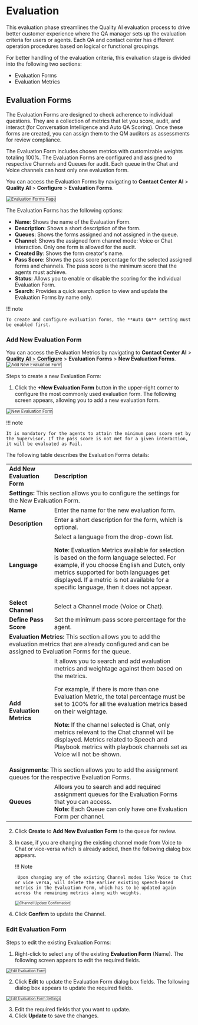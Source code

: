# Evaluation

This evaluation phase streamlines the Quality AI evaluation process to drive better customer experience where the QA manager sets up the evaluation criteria for users or agents. Each QA and contact center has different operation procedures based on logical or functional groupings.

For better handling of the evaluation criteria, this evaluation stage is divided into the following two sections:

* Evaluation Forms
* Evaluation Metrics

## Evaluation Forms

The Evaluation Forms are designed to check adherence to individual questions. They are a collection of metrics that let you score, audit, and interact (for Conversation Intelligence and Auto QA Scoring). Once these forms are created, you can assign them to the QM auditors as assessments for review compliance.

The Evaluation Form includes chosen metrics with customizable weights totaling 100%. The Evaluation Forms are configured and assigned to respective Channels and Queues for audit. Each queue in the Chat and Voice channels can host only one evaluation form.

You can access the Evaluation Forms by navigating to **Contact Center AI** > **Quality AI** > **Configure** > **Evaluation Forms**.  

<img src="../evaluation-forms/images/add-new-evaluation-forms.png" alt="Evaluation Forms Page" title="Evaluation Forms Page" style="border: 1px solid gray; zoom:80%;">

The Evaluation Forms has the following options:

* **Name**: Shows the name of the Evaluation Form.
* **Description**: Shows a short description of the form.
* **Queues**: Shows the forms assigned and not assigned in the queue.
* **Channel**: Shows the assigned form channel mode: Voice or Chat interaction. Only one form is allowed for the audit. 
* **Created By**: Shows the form creator's name.
* **Pass Score**: Shows the pass score percentage for the selected assigned forms and channels. The pass score is the minimum score that the agents must achieve.
* **Status**: Allows you to enable or disable the scoring for the individual Evaluation Form.  
* **Search**: Provides a quick search option to view and update the Evaluation Forms by name only.

!!! note     
        
    To create and configure evaluation forms, the **Auto QA** setting must be enabled first.

### Add New Evaluation Form

You can access the Evaluation Metrics by navigating to **Contact Center AI** > **Quality AI** > **Configure** > **Evaluation Forms** > **New Evaluation Forms**.  
<img src="../evaluation-forms/images/add-new-evaluation-form.png" alt="Add New Evaluation Form" title="Add New Evaluation Form" style="border: 1px solid gray; zoom:80%;">  

Steps to create a new Evaluation Form:  

1. Click the **+New Evaluation Form** button in the upper-right corner to configure the most commonly used evaluation form. The following screen appears, allowing you to add a new evaluation form.    
<img src="../evaluation-forms/images/add-new-evaluation-forms-settings.png" alt="New Evaluation Form" title="New Evaluation Form" style="border: 1px solid gray; zoom:80%;">   

!!! note     
        
    It is mandatory for the agents to attain the minimum pass score set by the Supervisor. If the pass score is not met for a given interaction, it will be evaluated as Fail.

The following table describes the Evaluation Forms details:

<table>
  <tr>
   <td><strong>Add New Evaluation Form</strong>
   </td>
   <td><strong>Description</strong>
   </td>
  </tr>
  <tr>
   <td colspan="2" ><strong>Settings: </strong>This section allows you to<strong> </strong>configure the settings for the New Evaluation Form.
   </td>
  </tr>
  <tr>
   <td><strong>Name</strong>
   </td>
   <td>Enter the name<strong> </strong>for the new evaluation form.
   </td>
  </tr>
  <tr>
   <td><strong>Description</strong>
   </td>
   <td>Enter a short description for the form, which is optional.
   </td>
  </tr>
  <tr>
   <td><strong>Language</strong>
   </td>
   <td>Select a language from the drop-down list.
   <br>
   
<strong>Note</strong>: Evaluation Metrics available for selection is based on the form language selected. For example, if you choose English and Dutch, only metrics supported for both languages get displayed. If a metric is not available for a specific language, then it does not appear.
   </td>
  </tr>
   <td><strong>Select Channel</strong>
   </td>
   <td>Select a Channel mode (Voice or Chat).
   </td>
  </tr>
  <tr>
   <td><strong>Define Pass Score</strong>
   </td>
   <td>Set the minimum pass score percentage for the agent.
   </td>
  </tr>
  <tr>
   <td colspan="2" ><strong>Evaluation Metrics: </strong>This section allows you to add the evaluation metrics that are already configured and can be assigned to Evaluation Forms for the queue.
   </td>
  </tr>
  <tr>
   <td><strong>Add Evaluation Metrics</strong>  
   </td>
   <td>It allows you to search and add evaluation metrics and weightage against them based on the metrics.  

For example, if there is more than one Evaluation Metric, the total percentage must be set to 100% for all the evaluation metrics based on their weightage.
<br>

<strong>Note:</strong> If the channel selected is Chat, only metrics relevant to the Chat channel will be displayed. Metrics related to Speech and Playbook metrics with playbook channels set as Voice will not be shown.
   </td>
  </tr>
  <tr>
   <td colspan="2" ><strong>Assignments: </strong>This section allows you to add the assignment queues for the respective Evaluation Forms.
   </td>
  </tr>
  <tr>
   <td><strong>Queues</strong>
   </td>
   <td>Allows you to search and add required assignment queues for the Evaluation Forms that you can access.
   <br>
<strong>Note</strong>: Each Queue can only have one Evaluation Form per channel.
   </td>
  </tr>
</table>

2. Click **Create** to **Add New Evaluation Form** to the queue for review.
3. In case, if you are changing the existing channel mode from Voice to Chat or vice-versa which is already added, then the following dialog box appears.  

    !!! Note

        Upon changing any of the existing Channel modes like Voice to Chat or vice versa, will delete the earlier existing speech-based metrics in the Evaluation Form, which has to be updated again across the remaining metrics along with weights.  

      <img src="../evaluation-forms/images/channel-update.png" alt="Channel Update Confirmation" title="Channel Update Confirmation" style="border: 1px solid gray; zoom:70%;">

4. Click **Confirm** to update the Channel.

### Edit Evaluation Form

Steps to edit the existing Evaluation Forms:

1. Right-click to select any of the existing **Evaluation Form** (Name). The following screen appears to edit the required fields.  
<img src="../evaluation-forms/images/edit-evaluation-form.png" alt="Edit Evaluation Form" title="Edit Evaluation Form" style="border: 1px solid gray; zoom:70%;">

2. Click **Edit** to update the Evaluation Form dialog box fields. The following dialog box appears to update the required fields.  
<img src="../evaluation-forms/images/edit-evaluation-form_settings.png" alt="Edit Evaluation Form Settings" title="Edit Evaluation Form Settings" style="border: 1px solid gray; zoom:70%;">

3. Edit the required fields that you want to update.
4. Click **Update** to save the changes.